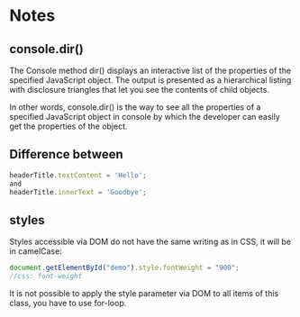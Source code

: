 # Notes

## console.dir()

The Console method dir() displays an interactive list of the properties of the specified JavaScript object. The output is presented as a hierarchical listing with disclosure triangles that let you see the contents of child objects.

In other words, console.dir() is the way to see all the properties of a specified JavaScript object in console by which the developer can easily get the properties of the object.

## Difference between

```js
headerTitle.textContent = 'Hello';
and
headerTitle.innerText = 'Goodbye';
```

## styles

Styles accessible via DOM do not have the same writing as in CSS, it will be in camelCase:

```js
document.getElementById("demo").style.fontWeight = "900";
//css: font-weight
```

It is not possible to apply the style parameter via DOM to all items of this class, you have to use for-loop.
